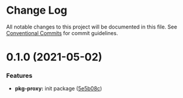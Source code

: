 # Change Log

All notable changes to this project will be documented in this file.
See [Conventional Commits](https://conventionalcommits.org) for commit guidelines.

# 0.1.0 (2021-05-02)


### Features

* **pkg-proxy:** init package ([5e5b08c](https://github.com/admob-plus/admob-plus/commit/5e5b08c357b2460dbeeae8a592669a90d2d4b7ed))
